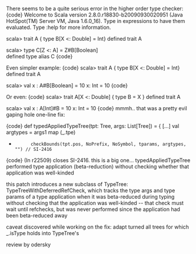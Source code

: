 There seems to be a quite serious error in the higher order type checker:
{code}
Welcome to Scala version 2.8.0.r18830-b20090930020951 (Java HotSpot(TM) Server VM, Java 1.6.0_16).
Type in expressions to have them evaluated.
Type :help for more information.

scala> trait A { type B[X <: Double] = Int}
defined trait A

scala> type C[Z <: A] = Z#B[Boolean]       
defined type alias C
{code}

Even simpler example:
{code}
scala> trait A { type B[X <: Double] = Int}
defined trait A

scala> val x : A#B[Boolean] = 10
x: Int = 10
{code}

Or even:
{code}
scala> trait A[X <: Double] { type B = X }
defined trait A

scala> val x : A[Int]#B = 10
x: Int = 10
{code}
mmmh.. that was a pretty evil gaping hole
one-line fix:

{code}
      def typedAppliedTypeTree(tpt: Tree, args: List[Tree]) = {
[...]
            val argtypes = args1 map (_.tpe)
+           checkBounds(tpt.pos, NoPrefix, NoSymbol, tparams, argtypes, "") // SI-2416
{code}
(In r22509) closes SI-2416. this is a big one... typedAppliedTypeTree performed type application (beta-reduction) without checking whether that application was well-kinded

this patch introduces a new subclass of TypeTree: TypeTreeWithDeferredRefCheck, which tracks the type args and type params of a type application when it was beta-reduced during typing without checking that the application was well-kinded -- that check must wait until refchecks, but was never performed since the application had been beta-reduced away

caveat discovered while working on the fix: adapt turned all trees for which _.isType holds into TypeTree's

review by odersky
